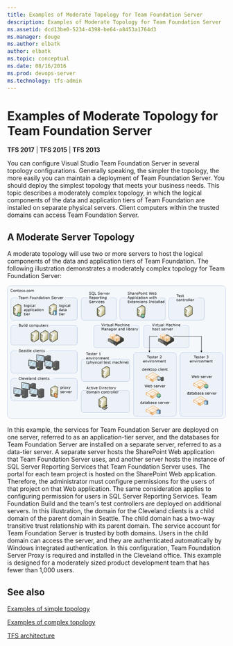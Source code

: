 ```yaml
---
title: Examples of Moderate Topology for Team Foundation Server
description: Examples of Moderate Topology for Team Foundation Server
ms.assetid: dcd13be0-5234-4398-be64-a8453a1764d3
ms.manager: douge
ms.author: elbatk
author: elbatk
ms.topic: conceptual
ms.date: 08/16/2016
ms.prod: devops-server
ms.technology: tfs-admin
---
```


# Examples of Moderate Topology for Team Foundation Server

**TFS 2017** | **TFS 2015** | **TFS 2013**

You can configure Visual Studio Team Foundation Server in several
topology configurations. Generally speaking, the simpler the topology,
the more easily you can maintain a deployment of Team Foundation Server.
You should deploy the simplest topology that meets your business needs.
This topic describes a moderately complex topology, in which the logical
components of the data and application tiers of Team Foundation are
installed on separate physical servers. Client computers within the
trusted domains can access Team Foundation Server.

## A Moderate Server Topology

A moderate topology will use two or more servers to host the logical
components of the data and application tiers of Team Foundation. The
following illustration demonstrates a moderately complex topology for
Team Foundation Server:

![Moderate Server Topology](../_img/moderate-topo.png)

In this example, the services for Team Foundation Server are deployed on
one server, referred to as an application-tier server, and the databases
for Team Foundation Server are installed on a separate server, referred
to as a data-tier server. A separate server hosts the SharePoint Web
application that Team Foundation Server uses, and another server hosts
the instance of SQL Server Reporting Services that Team Foundation
Server uses. The portal for each team project is hosted on the
SharePoint Web application. Therefore, the administrator must configure
permissions for the users of that project on that Web application. The
same consideration applies to configuring permission for users in SQL
Server Reporting Services.  Team Foundation Build and the team's test
controllers are deployed on additional servers. In this illustration,
the domain for the Cleveland clients is a child domain of the parent
domain in Seattle. The child domain has a two-way transitive trust
relationship with its parent domain. The service account for Team
Foundation Server is trusted by both domains. Users in the child domain
can access the server, and they are authenticated automatically
by Windows integrated authentication. In this configuration, Team
Foundation Server Proxy is required and installed in the
Cleveland office. This example is designed for a moderately sized
product development team that has fewer than 1,000 users.

## See also

[Examples of simple topology](examples-simple-topo.md)

[Examples of complex topology](examples-complex-topo.md)

[TFS architecture](architecture.md)
